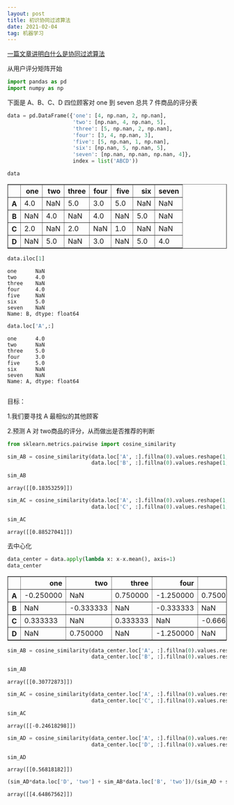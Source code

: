 ```yaml
---
layout: post
title: 初识协同过滤算法
date: 2021-02-04
tag: 机器学习
---
```

[一篇文章讲明白什么是协同过滤算法](https://www.bilibili.com/read/cv6083820)

从用户评分矩阵开始


```python
import pandas as pd
import numpy as np
```

下面是 A、B、C、D 四位顾客对 one 到 seven 总共 7 件商品的评分表


```python
data = pd.DataFrame({'one': [4, np.nan, 2, np.nan],
                     'two': [np.nan, 4, np.nan, 5],
                     'three': [5, np.nan, 2, np.nan],
                     'four': [3, 4, np.nan, 3],
                     'five': [5, np.nan, 1, np.nan],
                     'six': [np.nan, 5, np.nan, 5],
                     'seven': [np.nan, np.nan, np.nan, 4]},
                     index = list('ABCD'))
```


```python
data
```




<div>
<style scoped>
    .dataframe tbody tr th:only-of-type {
        vertical-align: middle;
    }

    .dataframe tbody tr th {
        vertical-align: top;
    }
    
    .dataframe thead th {
        text-align: right;
    }
</style>
<table border="1" class="dataframe">
  <thead>
    <tr style="text-align: right;">
      <th></th>
      <th>one</th>
      <th>two</th>
      <th>three</th>
      <th>four</th>
      <th>five</th>
      <th>six</th>
      <th>seven</th>
    </tr>
  </thead>
  <tbody>
    <tr>
      <th>A</th>
      <td>4.0</td>
      <td>NaN</td>
      <td>5.0</td>
      <td>3.0</td>
      <td>5.0</td>
      <td>NaN</td>
      <td>NaN</td>
    </tr>
    <tr>
      <th>B</th>
      <td>NaN</td>
      <td>4.0</td>
      <td>NaN</td>
      <td>4.0</td>
      <td>NaN</td>
      <td>5.0</td>
      <td>NaN</td>
    </tr>
    <tr>
      <th>C</th>
      <td>2.0</td>
      <td>NaN</td>
      <td>2.0</td>
      <td>NaN</td>
      <td>1.0</td>
      <td>NaN</td>
      <td>NaN</td>
    </tr>
    <tr>
      <th>D</th>
      <td>NaN</td>
      <td>5.0</td>
      <td>NaN</td>
      <td>3.0</td>
      <td>NaN</td>
      <td>5.0</td>
      <td>4.0</td>
    </tr>
  </tbody>
</table>
</div>




```python
data.iloc[1]
```




    one      NaN
    two      4.0
    three    NaN
    four     4.0
    five     NaN
    six      5.0
    seven    NaN
    Name: B, dtype: float64




```python
data.loc['A',:]
```




    one      4.0
    two      NaN
    three    5.0
    four     3.0
    five     5.0
    six      NaN
    seven    NaN
    Name: A, dtype: float64




```python

```

目标：

   1.我们要寻找 A 最相似的其他顾客

   2.预测 A 对 two商品的评分，从而做出是否推荐的判断


```python
from sklearn.metrics.pairwise import cosine_similarity
```


```python
sim_AB = cosine_similarity(data.loc['A', :].fillna(0).values.reshape(1, -1), 
                           data.loc['B', :].fillna(0).values.reshape(1, -1))
```


```python
sim_AB
```




    array([[0.18353259]])




```python
sim_AC = cosine_similarity(data.loc['A', :].fillna(0).values.reshape(1, -1), 
                           data.loc['C', :].fillna(0).values.reshape(1, -1))
```


```python
sim_AC
```




    array([[0.88527041]])



去中心化


```python
data_center = data.apply(lambda x: x-x.mean(), axis=1)
data_center
```




<div>
<style scoped>
    .dataframe tbody tr th:only-of-type {
        vertical-align: middle;
    }

    .dataframe tbody tr th {
        vertical-align: top;
    }
    
    .dataframe thead th {
        text-align: right;
    }
</style>
<table border="1" class="dataframe">
  <thead>
    <tr style="text-align: right;">
      <th></th>
      <th>one</th>
      <th>two</th>
      <th>three</th>
      <th>four</th>
      <th>five</th>
      <th>six</th>
      <th>seven</th>
    </tr>
  </thead>
  <tbody>
    <tr>
      <th>A</th>
      <td>-0.250000</td>
      <td>NaN</td>
      <td>0.750000</td>
      <td>-1.250000</td>
      <td>0.750000</td>
      <td>NaN</td>
      <td>NaN</td>
    </tr>
    <tr>
      <th>B</th>
      <td>NaN</td>
      <td>-0.333333</td>
      <td>NaN</td>
      <td>-0.333333</td>
      <td>NaN</td>
      <td>0.666667</td>
      <td>NaN</td>
    </tr>
    <tr>
      <th>C</th>
      <td>0.333333</td>
      <td>NaN</td>
      <td>0.333333</td>
      <td>NaN</td>
      <td>-0.666667</td>
      <td>NaN</td>
      <td>NaN</td>
    </tr>
    <tr>
      <th>D</th>
      <td>NaN</td>
      <td>0.750000</td>
      <td>NaN</td>
      <td>-1.250000</td>
      <td>NaN</td>
      <td>0.750000</td>
      <td>-0.25</td>
    </tr>
  </tbody>
</table>
</div>




```python
sim_AB = cosine_similarity(data_center.loc['A', :].fillna(0).values.reshape(1, -1), 
                           data_center.loc['B', :].fillna(0).values.reshape(1, -1))
```


```python
sim_AB 
```




    array([[0.30772873]])




```python
sim_AC = cosine_similarity(data_center.loc['A', :].fillna(0).values.reshape(1, -1), 
                           data_center.loc['C', :].fillna(0).values.reshape(1, -1))
```


```python
sim_AC
```




    array([[-0.24618298]])




```python
sim_AD = cosine_similarity(data_center.loc['A', :].fillna(0).values.reshape(1, -1), 
                           data_center.loc['D', :].fillna(0).values.reshape(1, -1))
```


```python
sim_AD
```




    array([[0.56818182]])




```python
(sim_AD*data.loc['D', 'two'] + sim_AB*data.loc['B', 'two'])/(sim_AD + sim_AB)
```




    array([[4.64867562]])




```python

```
